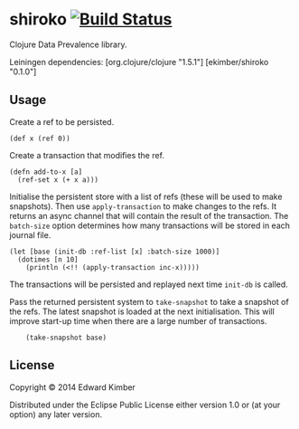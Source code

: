 # shiroko [![Build Status](https://travis-ci.org/ekimber/shiroko.svg?branch=master)](https://travis-ci.org/ekimber/shiroko)
Clojure Data Prevalence library. 

Leiningen dependencies:
     [org.clojure/clojure "1.5.1"]
     [ekimber/shiroko "0.1.0"]

## Usage

Create a ref to be persisted.

    (def x (ref 0))

Create a transaction that modifies the ref.

    (defn add-to-x [a]
      (ref-set x (+ x a)))

Initialise the persistent store with a list of refs (these will be used to make snapshots).  Then
use `apply-transaction` to make changes to the refs.  It returns an async channel that will contain
the result of the transaction. The `batch-size` option determines how many transactions will be stored
in each journal file.

    (let [base (init-db :ref-list [x] :batch-size 1000)]
      (dotimes [n 10]
        (println (<!! (apply-transaction inc-x)))))

The transactions will be persisted and replayed next time `init-db` is called.

Pass the returned persistent system to `take-snapshot` to take a snapshot of the refs.  The
latest snapshot is loaded at the next initialisation. This will improve start-up time when there
are a large number of transactions.

        (take-snapshot base)


## License

Copyright © 2014 Edward Kimber

Distributed under the Eclipse Public License either version 1.0 or (at
your option) any later version.
